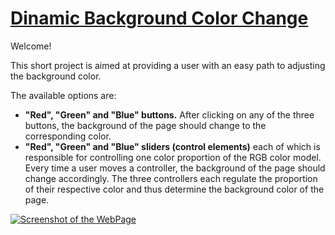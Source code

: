   <h1><a href="https://ewwan.github.io/changing_colors/">Dinamic Background Color Change</a></h1>
    <p>Welcome!</p>
    <p>This short project is aimed at providing a user with an easy path to adjusting the background color.</p>
    <p>The available options are:</p>
    <ul>
        <li><strong>"Red", "Green" and "Blue" buttons.</strong> After clicking on any of the three buttons, the background of the page should change to the corresponding color.</li>
        <li><strong>"Red", "Green" and "Blue" sliders (control elements)</strong> each of which is responsible for controlling one color proportion of the RGB color model. Every time a user moves a controller, the background of the page should change accordingly. The three controllers each regulate the proportion of their respective color and thus determine the background color of the page.</li>
    </ul>
    <a href="https://ewwan.github.io/changing_colors/"><img src="https://i.imgur.com/u6dBzcX.png" alt="Screenshot of the WebPage"></a>
